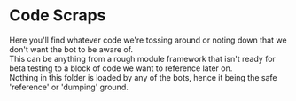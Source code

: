 # Code Scraps
Here you'll find whatever code we're tossing around or noting down that we don't want the bot to be aware of.<br>
This can be anything from a rough module framework that isn't ready for beta testing to a block of code we want to reference later on.<br>
Nothing in this folder is loaded by any of the bots, hence it being the safe 'reference' or 'dumping' ground.
